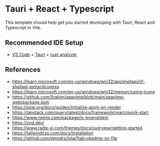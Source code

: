 # Tauri + React + Typescript

This template should help get you started developing with Tauri, React and Typescript in Vite.

## Recommended IDE Setup

- [VS Code](https://code.visualstudio.com/) + [Tauri](https://marketplace.visualstudio.com/items?itemName=tauri-apps.tauri-vscode) + [rust-analyzer](https://marketplace.visualstudio.com/items?itemName=rust-lang.rust-analyzer)

## References

* https://learn.microsoft.com/en-us/windows/win32/api/shellapi/nf-shellapi-extracticonexa
* https://learn.microsoft.com/en-us/windows/win32/menurc/using-icons
* https://github.com/5rahim/seanime/blob/main/seanime-web/package.json
* https://jotai.org/docs/guides/initialize-atom-on-render
* https://tanstack.com/query/latest/docs/framework/react/quick-start
* https://www.npmjs.com/package/js-levenshtein
* https://zod.dev/
* https://www.radix-ui.com/themes/docs/overview/getting-started
* https://tailwindcss.com/docs/installation
* https://github.com/pmndrs/jotai?tab=readme-ov-file